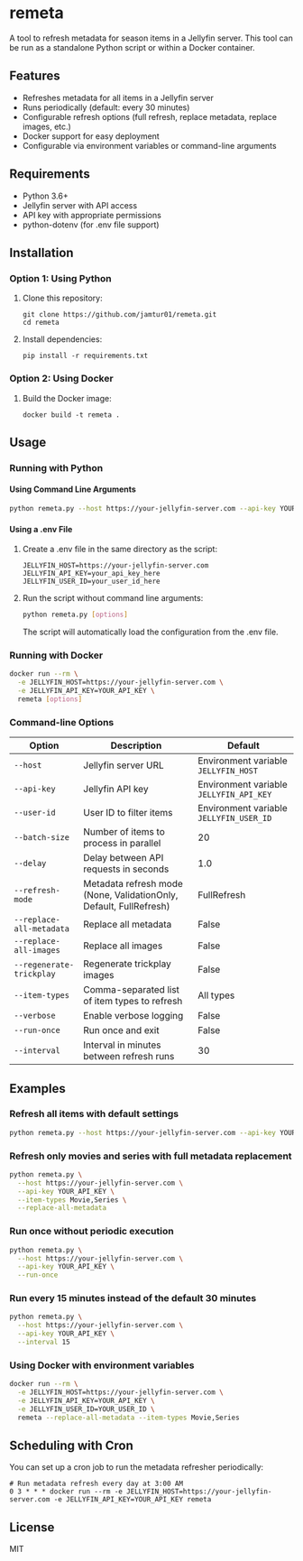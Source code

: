 # remeta

A tool to refresh metadata for season items in a Jellyfin server. This tool can be run as a standalone Python script or within a Docker container.

## Features

- Refreshes metadata for all items in a Jellyfin server
- Runs periodically (default: every 30 minutes)
- Configurable refresh options (full refresh, replace metadata, replace images, etc.)
- Docker support for easy deployment
- Configurable via environment variables or command-line arguments

## Requirements

- Python 3.6+
- Jellyfin server with API access
- API key with appropriate permissions
- python-dotenv (for .env file support)

## Installation

### Option 1: Using Python

1. Clone this repository:

   ```
   git clone https://github.com/jamtur01/remeta.git
   cd remeta
   ```

2. Install dependencies:
   ```
   pip install -r requirements.txt
   ```

### Option 2: Using Docker

1. Build the Docker image:
   ```
   docker build -t remeta .
   ```

## Usage

### Running with Python

#### Using Command Line Arguments

```bash
python remeta.py --host https://your-jellyfin-server.com --api-key YOUR_API_KEY [options]
```

#### Using a .env File

1. Create a .env file in the same directory as the script:

   ```
   JELLYFIN_HOST=https://your-jellyfin-server.com
   JELLYFIN_API_KEY=your_api_key_here
   JELLYFIN_USER_ID=your_user_id_here
   ```

2. Run the script without command line arguments:

   ```bash
   python remeta.py [options]
   ```

   The script will automatically load the configuration from the .env file.

### Running with Docker

```bash
docker run --rm \
  -e JELLYFIN_HOST=https://your-jellyfin-server.com \
  -e JELLYFIN_API_KEY=YOUR_API_KEY \
  remeta [options]
```

### Command-line Options

| Option                   | Description                                                        | Default                                 |
| ------------------------ | ------------------------------------------------------------------ | --------------------------------------- |
| `--host`                 | Jellyfin server URL                                                | Environment variable `JELLYFIN_HOST`    |
| `--api-key`              | Jellyfin API key                                                   | Environment variable `JELLYFIN_API_KEY` |
| `--user-id`              | User ID to filter items                                            | Environment variable `JELLYFIN_USER_ID` |
| `--batch-size`           | Number of items to process in parallel                             | 20                                      |
| `--delay`                | Delay between API requests in seconds                              | 1.0                                     |
| `--refresh-mode`         | Metadata refresh mode (None, ValidationOnly, Default, FullRefresh) | FullRefresh                             |
| `--replace-all-metadata` | Replace all metadata                                               | False                                   |
| `--replace-all-images`   | Replace all images                                                 | False                                   |
| `--regenerate-trickplay` | Regenerate trickplay images                                        | False                                   |
| `--item-types`           | Comma-separated list of item types to refresh                      | All types                               |
| `--verbose`              | Enable verbose logging                                             | False                                   |
| `--run-once`             | Run once and exit                                                  | False                                   |
| `--interval`             | Interval in minutes between refresh runs                           | 30                                      |

## Examples

### Refresh all items with default settings

```bash
python remeta.py --host https://your-jellyfin-server.com --api-key YOUR_API_KEY
```

### Refresh only movies and series with full metadata replacement

```bash
python remeta.py \
  --host https://your-jellyfin-server.com \
  --api-key YOUR_API_KEY \
  --item-types Movie,Series \
  --replace-all-metadata
```

### Run once without periodic execution

```bash
python remeta.py \
  --host https://your-jellyfin-server.com \
  --api-key YOUR_API_KEY \
  --run-once
```

### Run every 15 minutes instead of the default 30 minutes

```bash
python remeta.py \
  --host https://your-jellyfin-server.com \
  --api-key YOUR_API_KEY \
  --interval 15
```

### Using Docker with environment variables

```bash
docker run --rm \
  -e JELLYFIN_HOST=https://your-jellyfin-server.com \
  -e JELLYFIN_API_KEY=YOUR_API_KEY \
  -e JELLYFIN_USER_ID=YOUR_USER_ID \
  remeta --replace-all-metadata --item-types Movie,Series
```

## Scheduling with Cron

You can set up a cron job to run the metadata refresher periodically:

```
# Run metadata refresh every day at 3:00 AM
0 3 * * * docker run --rm -e JELLYFIN_HOST=https://your-jellyfin-server.com -e JELLYFIN_API_KEY=YOUR_API_KEY remeta
```

## License

MIT

